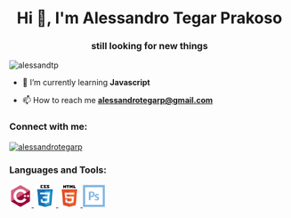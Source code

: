 <h1 align="center">Hi 👋, I'm Alessandro Tegar Prakoso</h1>
<h3 align="center">still looking for new things</h3>

<p align="left"> <img src="https://komarev.com/ghpvc/?username=alessandtp&label=Profile%20views&color=0e75b6&style=flat" alt="alessandtp" /> </p>

- 🌱 I’m currently learning **Javascript**

- 📫 How to reach me **alessandrotegarp@gmail.com**

<h3 align="left">Connect with me:</h3>
<p align="left">
<a href="https://instagram.com/alessandrotegarp" target="blank"><img align="center" src="https://raw.githubusercontent.com/rahuldkjain/github-profile-readme-generator/master/src/images/icons/Social/instagram.svg" alt="alessandrotegarp" height="30" width="40" /></a>
</p>

<h3 align="left">Languages and Tools:</h3>
<p align="left"> <a href="https://www.w3schools.com/cpp/" target="_blank" rel="noreferrer"> <img src="https://raw.githubusercontent.com/devicons/devicon/master/icons/cplusplus/cplusplus-original.svg" alt="cplusplus" width="40" height="40"/> </a> <a href="https://www.w3schools.com/css/" target="_blank" rel="noreferrer"> <img src="https://raw.githubusercontent.com/devicons/devicon/master/icons/css3/css3-original-wordmark.svg" alt="css3" width="40" height="40"/> </a> <a href="https://www.w3.org/html/" target="_blank" rel="noreferrer"> <img src="https://raw.githubusercontent.com/devicons/devicon/master/icons/html5/html5-original-wordmark.svg" alt="html5" width="40" height="40"/> </a> <a href="https://www.photoshop.com/en" target="_blank" rel="noreferrer"> <img src="https://raw.githubusercontent.com/devicons/devicon/master/icons/photoshop/photoshop-line.svg" alt="photoshop" width="40" height="40"/> </a> </p>
